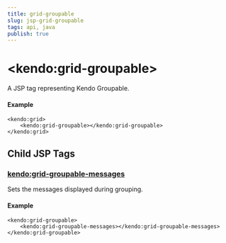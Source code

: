 ```yaml
---
title: grid-groupable
slug: jsp-grid-groupable
tags: api, java
publish: true
---
```


# \<kendo:grid-groupable\>
A JSP tag representing Kendo Groupable.

#### Example
    <kendo:grid>
        <kendo:grid-groupable></kendo:grid-groupable>
    </kendo:grid>


## Child JSP Tags

### [kendo:grid-groupable-messages](/api/wrappers/jsp/grid/groupable-messages)

Sets the messages displayed during grouping.

#### Example

    <kendo:grid-groupable>
        <kendo:grid-groupable-messages></kendo:grid-groupable-messages>
    </kendo:grid-groupable>
 
